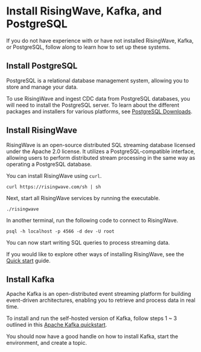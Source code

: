 # Install RisingWave, Kafka, and PostgreSQL

If you do not have experience with or have not installed RisingWave, Kafka, or PostgreSQL, follow along to learn how to set up these systems.

## Install PostgreSQL

PostgreSQL is a relational database management system, allowing you to store and manage your data.

To use RisingWave and ingest CDC data from PostgreSQL databases, you will need to install the PostgreSQL server. To learn about the different packages and installers for various platforms, see [PostgreSQL Downloads](https://www.postgresql.org/download/).

## Install RisingWave

RisingWave is an open-source distributed SQL streaming database licensed under the Apache 2.0 license. It utilizes a PostgreSQL-compatible interface, allowing users to perform distributed stream processing in the same way as operating a PostgreSQL database.

You can install RisingWave using `curl`.

```terminal
curl https://risingwave.com/sh | sh
```

Next, start all RisingWave services by running the executable.

```terminal
./risingwave
```

In another terminal, run the following code to connect to RisingWave.

```terminal
psql -h localhost -p 4566 -d dev -U root
```

You can now start writing SQL queries to process streaming data. 

If you would like to explore other ways of installing RisingWave, see the [Quick start](https://docs.risingwave.com/docs/current/get-started/) guide.

## Install Kafka

Apache Kafka is an open-distributed event streaming platform for building event-driven architectures, enabling you to retrieve and process data in real time. 

To install and run the self-hosted version of Kafka, follow steps 1 ~ 3 outlined in this [Apache Kafka quickstart](https://kafka.apache.org/quickstart).

You should now have a good handle on how to install Kafka, start the environment, and create a topic. 
